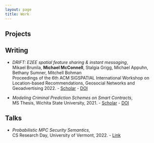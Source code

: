 ```yaml
---
layout: page
title: Work
---
```



## Projects



## Writing

- _DRIFT: E2EE spatial feature sharing & instant messaging_, <br> Mikael Brunila, **Michael McConnell**, Stalgia Grigg, Michael Appuhn, Bethany Sumner, Mitchell Bohman <br> Proceedings of the 6th ACM SIGSPATIAL International Workshop on Location-based Recommendations, Geosocial Networks and Geoadvertising 2022. - [Scholar](https://scholar.google.com/citations?view_op=view_citation&hl=en&citation_for_view=k-MfymQAAAAJ:d1gkVwhDpl0C) - [DOI](https://dl.acm.org/doi/abs/10.1145/3557992.3565987)

- _Modeling Criminal Prediction Schemes on Smart Contracts_, <br> MS Thesis, Wichita State University, 2021. - [Scholar](https://scholar.google.com/citations?view_op=view_citation&hl=en&citation_for_view=k-MfymQAAAAJ:u-x6o8ySG0sC) - [DOI](https://soar.wichita.edu/handle/10057/21596)

## Talks

- _Probabilistic MPC Security Semantics_, <br> CS Research Day, University of Vermont, 2022. - [Link](https://www.uvm.edu/~jonaolap/csrd/2022.html#t9-abstract)
